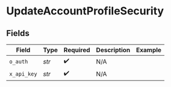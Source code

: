 # UpdateAccountProfileSecurity


## Fields

| Field              | Type               | Required           | Description        | Example            |
| ------------------ | ------------------ | ------------------ | ------------------ | ------------------ |
| `o_auth`           | *str*              | :heavy_check_mark: | N/A                |                    |
| `x_api_key`        | *str*              | :heavy_check_mark: | N/A                |                    |
